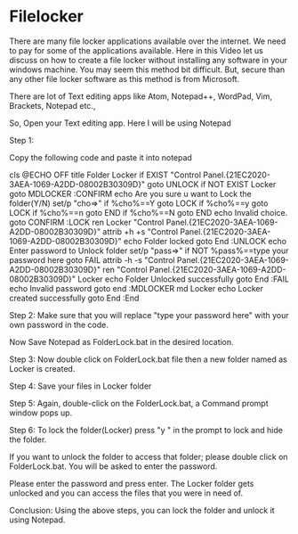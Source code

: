 # Filelocker

There are many file locker applications available over the internet. 
We need to pay for some of the applications available.
 Here in this Video let us discuss on how to create a file locker without installing any software in your windows machine. You may seem this method bit difficult. But, secure than any other file locker software as this method is from Microsoft. 

There are lot of Text editing apps like Atom, Notepad++, WordPad, Vim, Brackets, Notepad etc.,

So, Open your Text editing app. 
Here I will be using Notepad

 
Step 1:

Copy the following code and paste it into notepad

cls
@ECHO OFF
title Folder Locker
if EXIST "Control Panel.{21EC2020-3AEA-1069-A2DD-08002B30309D}" goto UNLOCK
if NOT EXIST Locker goto MDLOCKER
:CONFIRM
echo Are you sure u want to Lock the folder(Y/N)
set/p "cho=>"
if %cho%==Y goto LOCK
if %cho%==y goto LOCK
if %cho%==n goto END
if %cho%==N goto END
echo Invalid choice.
goto CONFIRM
:LOCK
ren Locker "Control Panel.{21EC2020-3AEA-1069-A2DD-08002B30309D}"
attrib +h +s "Control Panel.{21EC2020-3AEA-1069-A2DD-08002B30309D}"
echo Folder locked
goto End
:UNLOCK
echo Enter password to Unlock folder
set/p "pass=>"
if NOT %pass%==type your password here  goto FAIL
attrib -h -s "Control Panel.{21EC2020-3AEA-1069-A2DD-08002B30309D}"
ren "Control Panel.{21EC2020-3AEA-1069-A2DD-08002B30309D}" Locker
echo Folder Unlocked successfully
goto End
:FAIL
echo Invalid password
goto end
:MDLOCKER
md Locker
echo Locker created successfully
goto End
:End


Step 2:
Make sure that you will replace "type your password here" with your own password in the code.

Now Save Notepad as FolderLock.bat in the desired location.


Step 3:
Now double click on FolderLock.bat file then a new folder named as Locker is created.



Step 4:
Save your files in Locker folder



Step 5:
Again, double-click on the FolderLock.bat, a Command prompt window pops up.



Step 6:
To lock the folder(Locker) press "y " in the prompt to lock and hide the folder.








If you want to unlock the folder to access that folder; please double click on FolderLock.bat. You will be asked to enter the password.




Please enter the password and press enter.
The Locker folder gets unlocked and you can access the files that you were in need of.



Conclusion:
Using the above steps, you can lock the folder and unlock it using Notepad.
